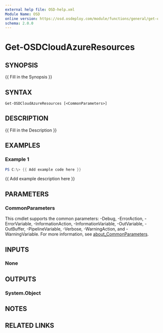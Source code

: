 ```yaml
---
external help file: OSD-help.xml
Module Name: OSD
online version: https://osd.osdeploy.com/module/functions/general/get-osdclass
schema: 2.0.0
---
```


# Get-OSDCloudAzureResources

## SYNOPSIS
{{ Fill in the Synopsis }}

## SYNTAX

```
Get-OSDCloudAzureResources [<CommonParameters>]
```

## DESCRIPTION
{{ Fill in the Description }}

## EXAMPLES

### Example 1
```powershell
PS C:\> {{ Add example code here }}
```

{{ Add example description here }}

## PARAMETERS

### CommonParameters
This cmdlet supports the common parameters: -Debug, -ErrorAction, -ErrorVariable, -InformationAction, -InformationVariable, -OutVariable, -OutBuffer, -PipelineVariable, -Verbose, -WarningAction, and -WarningVariable. For more information, see [about_CommonParameters](http://go.microsoft.com/fwlink/?LinkID=113216).

## INPUTS

### None

## OUTPUTS

### System.Object
## NOTES

## RELATED LINKS
